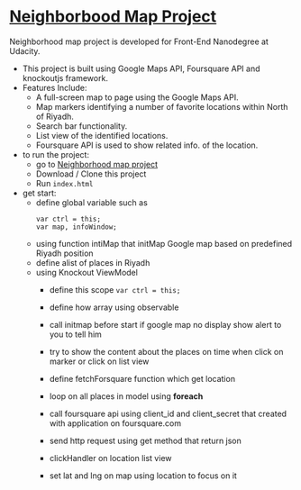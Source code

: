 # [Neighborbood Map Project](https://github.com/HananAlharbi/Neighborhood-Map)

Neighborhood map project is developed for Front-End Nanodegree at Udacity.
* This project is built using Google Maps API, Foursquare API and knockoutjs framework.
* Features Include: 
  * A full-screen map to page using the Google Maps API.
  * Map markers identifying a number of favorite locations within North of Riyadh.
  * Search bar functionality.
  * List view of the identified locations.
  * Foursquare API is used to show related info. of the location.
* to run the project:
  - go to [Neighborhood map project](https://github.com/HananAlharbi/Neighborhood-Map)
  - Download / Clone this project
  - Run `index.html`
* get start:
  * define global variable such as
       ```
       var ctrl = this;
       var map, infoWindow;
       ```
  * using function intiMap that initMap Google map based on predefined Riyadh position
  * define alist of places in Riyadh
  * using Knockout ViewModel
    * define this scope ``` var ctrl = this; ```
    * define how array using observable 

    * call initmap before start if google map no display show alert to you to tell him
    * try to show the content about the places on time when click on marker or click on list view
           
    * define  fetchForsquare function which get location
    * loop on all places in model using **foreach**
    * call foursquare api using client_id and client_secret that created with application on foursquare.com
    * send http request using get method that return json
    * clickHandler on location list view
    
     
    * set lat and lng on map using location to focus on it
       
       
